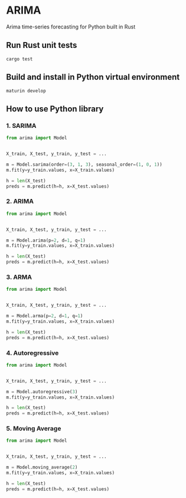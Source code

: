 # ARIMA
Arima time-series forecasting for Python built in Rust

## Run Rust unit tests
`cargo test`

## Build and install in Python virtual environment
`maturin develop`

## How to use Python library

### 1. SARIMA
```Python
from arima import Model


X_train, X_test, y_train, y_test = ...

m = Model.sarima(order=(3, 1, 3), seasonal_order=(1, 0, 1))
m.fit(y=y_train.values, x=X_train.values)

h = len(X_test)
preds = m.predict(h=h, x=X_test.values)
```

### 2. ARIMA
```Python
from arima import Model


X_train, X_test, y_train, y_test = ...

m = Model.arima(p=2, d=1, q=1)
m.fit(y=y_train.values, x=X_train.values)

h = len(X_test)
preds = m.predict(h=h, x=X_test.values)
```

### 3. ARMA
```Python
from arima import Model


X_train, X_test, y_train, y_test = ...

m = Model.arma(p=2, d=1, q=1)
m.fit(y=y_train.values, x=X_train.values)

h = len(X_test)
preds = m.predict(h=h, x=X_test.values)
```

### 4. Autoregressive
```Python
from arima import Model


X_train, X_test, y_train, y_test = ...

m = Model.autoregressive(3)
m.fit(y=y_train.values, x=X_train.values)

h = len(X_test)
preds = m.predict(h=h, x=X_test.values)
```

### 5. Moving Average
```Python
from arima import Model


X_train, X_test, y_train, y_test = ...

m = Model.moving_average(2)
m.fit(y=y_train.values, x=X_train.values)

h = len(X_test)
preds = m.predict(h=h, x=X_test.values)
```